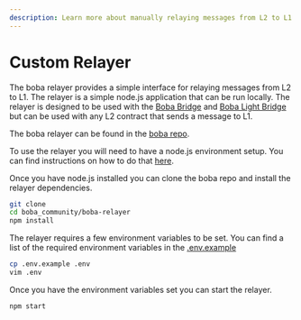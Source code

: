 ```yaml
---
description: Learn more about manually relaying messages from L2 to L1
---
```


# Custom Relayer

The boba relayer provides a simple interface for relaying messages from L2 to L1. The relayer is a simple node.js application that can be run locally. The relayer is designed to be used with the [Boba Bridge](../boba-basics/bridge-basics/standard-bridge.md) and [Boba Light Bridge](../boba-basics/bridge-basics/light-bridge.md) but can be used with any L2 contract that sends a message to L1.

The boba relayer can be found in the [boba repo](https://github.com/bobanetwork/boba\_legacy/boba\_community/boba-relayer).

To use the relayer you will need to have a node.js environment setup. You can find instructions on how to do that [here](https://nodejs.org/en/download/).

Once you have node.js installed you can clone the boba repo and install the relayer dependencies.

```bash
git clone
cd boba_community/boba-relayer
npm install
```

The relayer requires a few environment variables to be set. You can find a list of the required environment variables in the [.env.example](https://github.com/bobanetwork/boba\_legacy/boba\_community/boba-relayer/.env.example)

```bash
cp .env.example .env
vim .env
```

Once you have the environment variables set you can start the relayer.

```bash
npm start
```
